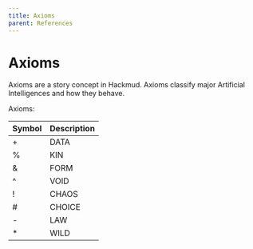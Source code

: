 ```yaml
---
title: Axioms
parent: References
---
```


# Axioms

Axioms are a story concept in Hackmud. Axioms classify major Artificial
Intelligences and how they behave. 

Axioms:

| Symbol | Description |
| :----- | :---------- |
| +      | DATA        |
| %      | KIN         |
| &      | FORM        |
| ^      | VOID        |
| !      | CHAOS       |
| #      | CHOICE      |
| -      | LAW         |
| *      | WILD        |


